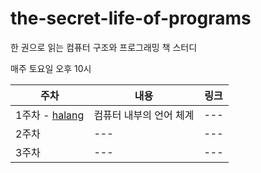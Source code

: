 # the-secret-life-of-programs
한 권으로 읽는 컴퓨터 구조와 프로그래밍 책 스터디

매주 토요일 오후 10시

|주차|내용|링크|
|------|---|---|
|1주차 - [halang](https://github.com/haryung-lee)|컴퓨터 내부의 언어 체계|---|
|2주차|---|---|
|3주차|---|---|

